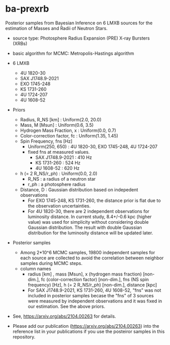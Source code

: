 # ba-prexrb
Posterior samples from Bayesian Inference on 6 LMXB sources for the estimation of Masses and Radii of Neutron Stars.

* source type: Photosphere Radius Expansion (PRE) X-ray Bursters (XRBs)
* basic algorithm for MCMC: Metropolis-Hastings algorithm
* 6 LMXB
  * 4U 1820-30
  * SAX J1748.9-2021
  * EXO 1745-248
  * KS 1731-260
  * 4U 1724-207
  * 4U 1608-52

* Priors
  * Radius, R_NS [km] : Uniform(2.0, 20.0)
  * Mass, M [Msun] : Uniform(0.6, 3.5)
  * Hydrogen Mass Fraction, x : Uniform(0.0, 0.7)
  * Color-correction factor, fc : Uniform(1.35, 1.45)
  * Spin Frequency, fns [Hz]
    * Uniform(250, 650) : 4U 1820-30, EXO 1745-248, 4U 1724-207
    * fixed fns at measured values.
      * SAX J1748.9-2021 : 410 Hz
      * KS 1731-260 : 524 Hz
      * 4U 1608-52 : 620 Hz
  * h (= 2 R_NS/r_ph) : Uniform(0.0, 2.0)
    * R_NS : a radius of a neutron star
    * r_ph : a photosphere radius 
  * Distance, D : Gaussian distribution based on indepedent observations
    * For EXO 1745-248, KS 1731-260, the distance prior is flat due to the observation uncertainties.
    * For 4U 1820-30, there are 2 independent observations for luminosity distance. In current study, 8.4+/-0.6 kpc (higher value) was used for simplicity without considering double Gaussian distribution. The result with double Gaussian distribution for the luminosity distance will be updated later.

* Posterior samples
  * Among 2*10^6 MCMC samples, 19800 independent samples for each source are collected to avoid the correlation between neighbor samples during MCMC steps.
  * column names
    * radius [km] , mass [Msun], x (hydrogen mass fraction) [non-dim.], fc (color-correction factor) [non-dim.], fns (NS spin frequency) [Hz], h (= 2 R_NS/r_ph) [non-dim.], distance [kpc]
    * For SAX J1748.9-2021, KS 1731-260, 4U 1608-52, "fns" was not included in posterior samples becase the "fns" of 3 sources were measured by independent observations and it was fixed in our estimation. See the above priors.


* See, https://arxiv.org/abs/2104.00263 for details.
* Please add our publication (https://arxiv.org/abs/2104.00263) into the reference list in your publications if you use the posteiror samples in this repository.
